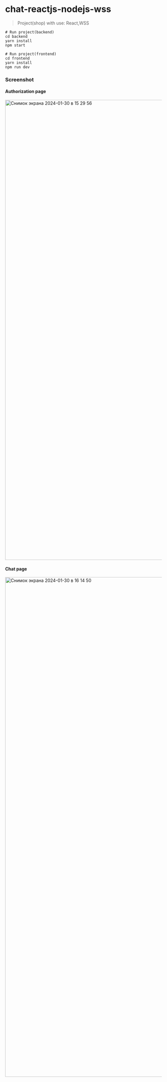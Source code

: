# chat-reactjs-nodejs-wss

> Project(shop) with use: React,WSS

```
# Run project(backend)
cd backend
yarn install
npm start

# Run project(frontend)
cd frontend
yarn install
npm run dev
```

### Screenshot

#### Authorization page
<img width="1475" alt="Снимок экрана 2024-01-30 в 15 29 56" src="https://github.com/khakimoff/chat-reactjs-nodejs-wss/assets/34871899/a98dccb6-c960-4fc0-989a-09f3ab3e650b"> <br />

#### Chat page

<img width="1602" alt="Снимок экрана 2024-01-30 в 16 14 50" src="https://github.com/khakimoff/chat-reactjs-nodejs-wss/assets/34871899/de29a1ab-6057-4b37-96b2-88836660ea4e">

